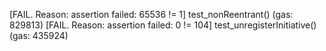 [FAIL. Reason: assertion failed: 65536 != 1] test_nonReentrant() (gas: 829813)
[FAIL. Reason: assertion failed: 0 != 104] test_unregisterInitiative() (gas: 435924)